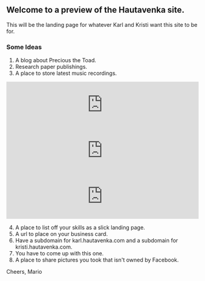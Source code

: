 ## Welcome to a preview of the Hautavenka site.

This will be the landing page for whatever Karl and Kristi want this site to be for.

### Some Ideas

1. A blog about Precious the Toad.
2. Research paper publishings.
3. A place to store latest music recordings.

<iframe width="100%" height="120" src="https://www.mixcloud.com/widget/iframe/?hide_cover=1&feed=%2Fgoatboydjk%2Fwhere-am-i%2F" frameborder="0" ></iframe>
<iframe width="100%" height="120" src="https://www.mixcloud.com/widget/iframe/?hide_cover=1&feed=%2Fgoatboydjk%2Ftrainwreck%2F" frameborder="0" ></iframe>
<iframe width="100%" height="120" src="https://www.mixcloud.com/widget/iframe/?hide_cover=1&feed=%2Fgoatboydjk%2Fspace-madness%2F" frameborder="0" ></iframe>

4. A place to list off your skills as a slick landing page.
5. A url to place on your business card.
6. Have a subdomain for karl.hautavenka.com and a subdomain for kristi.hautavenka.com.
7. You have to come up with this one.
8. A place to share pictures you took that isn't owned by Facebook.

Cheers,
Mario


